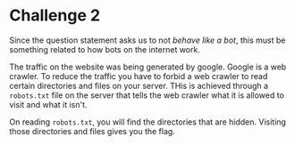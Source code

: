 # Challenge 2

Since the question statement asks us to not *behave like a bot*, this must be something related to how bots on the internet work. 

The traffic on the website was being generated by google. Google is a web crawler. To reduce the traffic you have to forbid a web crawler to read certain directories and files on your server. THis is achieved through a `robots.txt` file on the server that tells the web crawler what it is allowed to visit and what it isn't. 

On reading `robots.txt`, you will find the directories that are hidden. Visiting those directories and files gives you the flag. 
